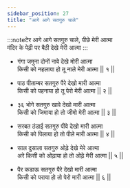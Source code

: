 ```yaml
---
sidebar_position: 27
title: "आगे आगे सतगुरु चाले"
---
```


:::noteटेर
आगे आगे सतगुरु चाले, पीछे मेरी आत्मा <br/>
मंदिर के पेढ़ी पर बैठी देखे मेरी आत्मा
:::

- गंगा जमुना दोनों नावे देखे मोरी आत्मा <br/>
  किसी को नहलाया हो तू नाले मेरी आत्मा || १ ||

- पाठ पीताम्बर सतगुरु पैरे देखो मारी आत्मा <br/>
  किसी को पहनाया हो तू पेरो मेरी आत्मा || २ ||

- ३६ भोगे सतगुरु खावे देखो मारी आत्मा <br/>
  किसी को जिमाया हो तो जीमो मेरी आत्मा || ३ ||

- सरबत ठंडाई सतगुरु पीवे देखो मारी आत्मा <br/>
  किसी को पिलाया हो तो पीले मारी आत्मा || ४ ||

- साल दुसाला सतगुरु ओढ़े देखे मेरे आत्मा <br/>
  अरे किसी को ओढ़ाया हो तो ओढ़े मेरी आत्मा || ५ ||

- पैर कडाऊ सतगुरु पैरे देखो मारी आत्मा <br/>
  किसी को पराया हो तो पेरो मारी आत्मा || ६ ||

